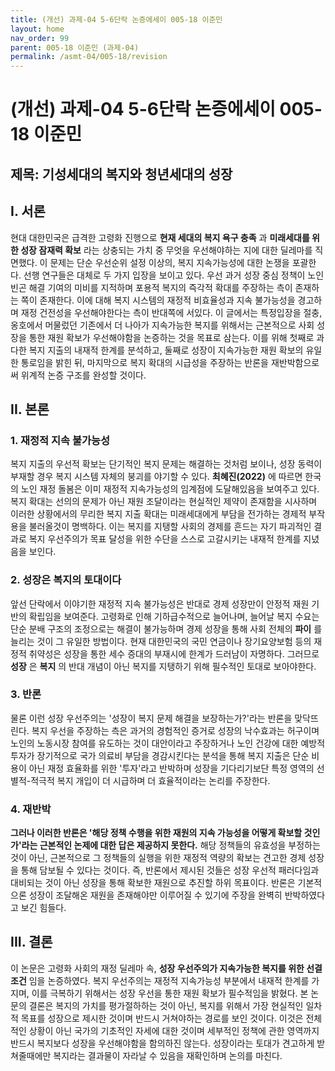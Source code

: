 ```yaml
---
title: (개선) 과제-04 5-6단락 논증에세이 005-18 이준민
layout: home
nav_order: 99
parent: 005-18 이준민 (과제-04)
permalink: /asmt-04/005-18/revision
---
```


# (개선) 과제-04 5-6단락 논증에세이 005-18 이준민 

## 제목: 기성세대의 복지와 청년세대의 성장 

## I. 서론

현대 대한민국은 급격한 고령화 진행으로 **현재 세대의 복지 욕구 충족** 과 **미래세대를 위한 성장 잠재력 확보** 라는 상충되는 가치 중 무엇을 우선해야하는 지에 대한 딜레마를 직면했다. 이 문제는 단순 우선순위 설정 이상의, 복지 지속가능성에 대한 논쟁을 포괄한다. 선행 연구들은 대체로 두 가지 입장을 보이고 있다. 우선 과거 성장 중심 정책이 노인 빈곤 해결 기여의 미비를 지적하며 포용적 복지의 즉각적 확대를 주장하는 측이 존재하는 쪽이 존재한다. 이에 대해 복지 시스템의 재정적 비효율성과 지속 불가능성을 경고하며 재정 건전성을 우선해야한다는 측이 반대쪽에 서있다. 이 글에서는 특정입장을 절충, 옹호에서 머물렀던 기존에서 더 나아가 지속가능한 복지를 위해서는 근본적으로 사회 성장을 통한 재원 확보가 우선해야함을 논증하는 것을 목표로 삼는다. 이를 위해 첫째로 과다한 복지 지출의 내재적 한계를 분석하고, 둘째로 성장이 지속가능한 재원 확보의 유일한 통로임을 밝힌 뒤, 마지막으로 복지 확대의 시급성을 주장하는 반론을 재반박함으로써 위계적 논증 구조를 완성할 것이다.

## II. 본론

### 1. 재정적 지속 불가능성

복지 지출의 우선적 확보는 단기적인 복지 문제는 해결하는 것처럼 보이나, 성장 동력이 부재할 경우 복지 시스템 자체의 붕괴를 야기할 수 있다. **최혜진(2022)** 에 따르면 한국의 노인 재정 돌봄은 이미 재정적 지속가능성의 임계점에 도달해있음을 보여주고 있다. 복지 확대는 선의의 문제가 아닌 재원 조달이라는 현실적인 제약이 존재함을 시사하며 이러한 상황에서의 무리한 복지 지출 확대는 미래세대에게 부담을 전가하는 경제적 부작용을 불러올것이 명백하다. 이는 복지를 지탱할 사회의 경제를 흔드는 자기 파괴적인 결과로 복지 우선주의가 목표 달성을 위한 수단을 스스로 고갈시키는 내재적 한계를 지녔음을 보인다. 

### 2. 성장은 복지의 토대이다

앞선 단락에서 이야기한 재정적 지속 불가능성은 반대로 경제 성장만이 안정적 재원 기반의 확립임을 보여준다. 고령화로 인해 기하급수적으로 늘어나며, 늘어날 복지 수요는 단순 분배 구조의 조정으로는 해결이 불가능하며 경제 성장을 통해 사회 전체의 **파이** 를 늘리는 것이 그 유일한 방법이다. 현재 대한민국의 국민 연금이나 장기요양보험 등의 재정적 취약성은 성장을 통한 세수 증대의 부재시에 한계가 드러남이 자명하다. 그러므로 **성장** 은 **복지** 의 반대 개념이 아닌 복지를 지탱하기 위해 필수적인 토대로 보아야한다.

### 3. 반론

물론 이런 성장 우선주의는 '성장이 복지 문제 해결을 보장하는가?'라는 반론을 맞닥뜨린다. 복지 우선을 주장하는 측은 과거의 경험적인 증거로 성장의 낙수효과는 허구이며 노인의 노동시장 참여를 유도하는 것이 대안이라고 주장하거나 노인 건강에 대한 예방적 투자가 장기적으로 국가 의료비 부담을 경감시킨다는 분석을 통해 복지 지출은 단순 비용이 아닌 재정 효율화를 위한 '투자'라고 반박하며 성장을 기다리기보단 특정 영역의 선별적-적극적 복지 개입이 더 시급하며 더 효율적이라는 논리를 주장한다.

### 4. 재반박

**그러나 이러한 반론은 '해당 정책 수행을 위한 재원의 지속 가능성을 어떻게 확보할 것인가'라는 근본적인 논제에 대한 답은 제공하지 못한다.** 해당 정책들의 유효성을 부정하는 것이 아닌, 근본적으로 그 정책들의 실행을 위한 재정적 역량의 확보는 견고한 경제 성장을 통해 담보될 수 있다는 것이다. 즉, 반론에서 제시된 것들은 성장 우선적 패러다임과 대비되는 것이 아닌 성장을 통해 확보한 재원으로 추진할 하위 목표이다. 반론은 기본적으론 성장이 조달해온 재원을 존재해야만 이루어질 수 있기에 주장을 완벽히 반박하였다고 보긴 힘들다.

## III. 결론

이 논문은 고령화 사회의 재정 딜레마 속, **성장 우선주의가 지속가능한 복지를 위한 선결 조건** 임을 논증하였다. 복지 우선주의는 재정적 지속가능성 부분에서 내재적 한계를 가지며, 이를 극복하기 위해서는 성장 우선을 통한 재원 확보가 필수적임을 밝혔다. 본 논문의 결론은 복지의 가치를 평가절하하는 것이 아닌, 복지를 위해서 가장 현실적인 일차적 목표를 성장으로 제시한 것이며 반드시 거쳐야하는 경로를 보인 것이다. 이것은 전체적인 상황이 아닌 국가의 기초적인 자세에 대한 것이며 세부적인 정책에 관한 영역까지 반드시 복지보다 성장을 우선해야함을 함의하진 않는다. 성장이라는  토대가 견고하게 받쳐줄때에만 복지라는 결과물이 자라날 수 있음을 재확인하며 논의를 마친다.